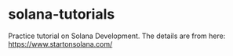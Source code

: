 # solana-tutorials
Practice tutorial on Solana Development. The details are from here: https://www.startonsolana.com/
